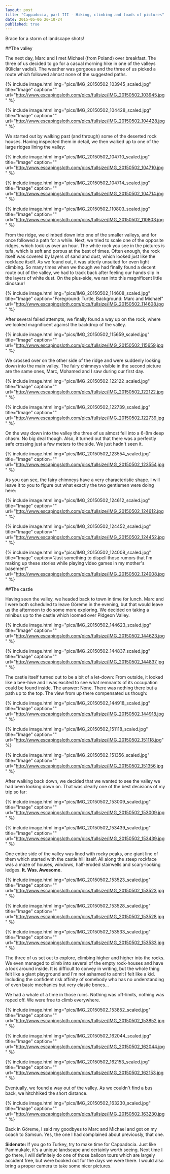 ```yaml
---
layout: post
title: "Cappadocia, part III - Hiking, climbing and loads of pictures"
date: 2015-05-06 20-10-24
published: true
---
```


Brace for a storm of landscape shots!

##The valley

The next day, Marc and I met Michael (from Poland) over breakfast. The three of us decided to go for a casual morning hike in one of the valleys (Kiliclar vadisi). The weather was gorgeous and the three of us picked a route which followed almost none of the suggested paths.

{% include image.html img="pics/IMG_20150502_103945_scaled.jpg" title="Image" caption="" url="http://www.escapingsloth.com/pics/fullsize/IMG_20150502_103945.jpg" %}

{% include image.html img="pics/IMG_20150502_104428_scaled.jpg" title="Image" caption="" url="http://www.escapingsloth.com/pics/fullsize/IMG_20150502_104428.jpg" %}

We started out by walking past (and through) some of the deserted rock houses. Having inspected them in detail, we then walked up to one of the large ridges lining the valley:

{% include image.html img="pics/IMG_20150502_104710_scaled.jpg" title="Image" caption="" url="http://www.escapingsloth.com/pics/fullsize/IMG_20150502_104710.jpg" %}


{% include image.html img="pics/IMG_20150502_104714_scaled.jpg" title="Image" caption="" url="http://www.escapingsloth.com/pics/fullsize/IMG_20150502_104714.jpg" %}


{% include image.html img="pics/IMG_20150502_110803_scaled.jpg" title="Image" caption="" url="http://www.escapingsloth.com/pics/fullsize/IMG_20150502_110803.jpg" %}

From the ridge, we climbed down into one of the smaller valleys, and for once followed a path for a while. Next, we tried to scale one of the opposite ridges, which took us over an hour. The white rock you see in the pictures is tufa, which is soft and porous at the best of times. Often enough, the rock itself was covered by layers of sand and dust, which looked just like the rockface itself. As we found out, it was utterly unsuited for even light climbing. So many times when we though we had finally found a decent route out of the valley, we had to track back after feeling our hands slip in the layers of white dust. On the plus-side, we ran into this magnificent little dinosaur!

{% include image.html img="pics/IMG_20150502_114608_scaled.jpg" title="Image" caption="Foreground: Turtle, Background: Marc and Michael" url="http://www.escapingsloth.com/pics/fullsize/IMG_20150502_114608.jpg" %}

After several failed attempts, we finally found a way up on the rock, where we looked magnificent against the backdrop of the valley.

{% include image.html img="pics/IMG_20150502_115659_scaled.jpg" title="Image" caption="" url="http://www.escapingsloth.com/pics/fullsize/IMG_20150502_115659.jpg" %}

We crossed over on the other side of the ridge and were suddenly looking down into the main valley. The fairy chimneys visible in the second picture are the same ones, Marc, Mohamed and I saw during our first day.

{% include image.html img="pics/IMG_20150502_122122_scaled.jpg" title="Image" caption="" url="http://www.escapingsloth.com/pics/fullsize/IMG_20150502_122122.jpg" %}


{% include image.html img="pics/IMG_20150502_122739_scaled.jpg" title="Image" caption="" url="http://www.escapingsloth.com/pics/fullsize/IMG_20150502_122739.jpg" %}

On the way down into the valley the three of us almost fell into a 6-8m deep chasm. No big deal though. Also, it turned out that there was a perfectly safe crossing just a few meters to the side. We just hadn't seen it.

{% include image.html img="pics/IMG_20150502_123554_scaled.jpg" title="Image" caption="" url="http://www.escapingsloth.com/pics/fullsize/IMG_20150502_123554.jpg" %}

As you can see, the fairy chimneys have a very characteristic shape. I will leave it to you to figure out what exactly the two gentlemen were doing here:

{% include image.html img="pics/IMG_20150502_124612_scaled.jpg" title="Image" caption="" url="http://www.escapingsloth.com/pics/fullsize/IMG_20150502_124612.jpg" %}


{% include image.html img="pics/IMG_20150502_124452_scaled.jpg" title="Image" caption="" url="http://www.escapingsloth.com/pics/fullsize/IMG_20150502_124452.jpg" %}


{% include image.html img="pics/IMG_20150502_124008_scaled.jpg" title="Image" caption="Just something to dispell those rumors that I'm making up these stories while playing video games in my mother's basement" url="http://www.escapingsloth.com/pics/fullsize/IMG_20150502_124008.jpg" %}



##The castle

Having seen the valley, we headed back to town in time for lunch. Marc and I were both scheduled to leave Göreme in the evening, but that would leave us the afternoon to do some more exploring. We decided on taking a minibus up to the castle which loomed over Pidgeon Valley.

{% include image.html img="pics/IMG_20150502_144623_scaled.jpg" title="Image" caption="" url="http://www.escapingsloth.com/pics/fullsize/IMG_20150502_144623.jpg" %}


{% include image.html img="pics/IMG_20150502_144837_scaled.jpg" title="Image" caption="" url="http://www.escapingsloth.com/pics/fullsize/IMG_20150502_144837.jpg" %}

The castle itself turned out to be a bit of a let-down: From outside, it looked like a bee-hive and I was excited to see what remnamts of its occupation could be found inside. The answer: None. There was nothing there but a path up to the top. The view from up there compensated us though:

{% include image.html img="pics/IMG_20150502_144918_scaled.jpg" title="Image" caption="" url="http://www.escapingsloth.com/pics/fullsize/IMG_20150502_144918.jpg" %}


{% include image.html img="pics/IMG_20150502_151118_scaled.jpg" title="Image" caption="" url="http://www.escapingsloth.com/pics/fullsize/IMG_20150502_151118.jpg" %}

{% include image.html img="pics/IMG_20150502_151356_scaled.jpg" title="Image" caption="" url="http://www.escapingsloth.com/pics/fullsize/IMG_20150502_151356.jpg" %}

After walking back down, we decided that we wanted to see the valley we had been looking down on. That was clearly one of the best decisions of my trip so far:

{% include image.html img="pics/IMG_20150502_153009_scaled.jpg" title="Image" caption="" url="http://www.escapingsloth.com/pics/fullsize/IMG_20150502_153009.jpg" %}

{% include image.html img="pics/IMG_20150502_153439_scaled.jpg" title="Image" caption="" url="http://www.escapingsloth.com/pics/fullsize/IMG_20150502_153439.jpg" %}

One entire side of the valley was lined with rocky peaks, one giant line of them which started with the castle hill itself. All along the steep rockface was a maze of houses, windows, half-eroded stairwells and scary-looking ledges. **It. Was. Awesome.**

{% include image.html img="pics/IMG_20150502_153523_scaled.jpg" title="Image" caption="" url="http://www.escapingsloth.com/pics/fullsize/IMG_20150502_153523.jpg" %}

{% include image.html img="pics/IMG_20150502_153528_scaled.jpg" title="Image" caption="" url="http://www.escapingsloth.com/pics/fullsize/IMG_20150502_153528.jpg" %}

{% include image.html img="pics/IMG_20150502_153533_scaled.jpg" title="Image" caption="" url="http://www.escapingsloth.com/pics/fullsize/IMG_20150502_153533.jpg" %}

The three of us set out to explore, climbing higher and higher into the rocks. We even managed to climb into several of the empty rock-houses and have a look around inside. It is difficult to convey in writing, but the whole thing felt like a giant playground and I'm not ashamed to admit I felt like a kid. Including the confident risk affinity of somebody who has no understanding of even basic mechanics but very elastic bones...

We had a whale of a time in those ruins. Nothing was off-limits, nothing was roped off. We were free to climb everywhere.

{% include image.html img="pics/IMG_20150502_153852_scaled.jpg" title="Image" caption="" url="http://www.escapingsloth.com/pics/fullsize/IMG_20150502_153852.jpg" %}

{% include image.html img="pics/IMG_20150502_162044_scaled.jpg" title="Image" caption="" url="http://www.escapingsloth.com/pics/fullsize/IMG_20150502_162044.jpg" %}

{% include image.html img="pics/IMG_20150502_162153_scaled.jpg" title="Image" caption="" url="http://www.escapingsloth.com/pics/fullsize/IMG_20150502_162153.jpg" %}

Eventually, we found a way out of the valley. As we couldn't find a bus back, we hitchhiked the short distance.

{% include image.html img="pics/IMG_20150502_163230_scaled.jpg" title="Image" caption="" url="http://www.escapingsloth.com/pics/fullsize/IMG_20150502_163230.jpg" %}

Back in Göreme, I said my goodbyes to Marc and Michael and got on my coach to Samsun. Yes, the one I had complained about previously, that one.

**Sidenote:** If you go to Turkey, try to make time for Cappadocia. Just like Pammukale, it's a unique landscape and certainly worth seeing. Next time I go there, I will definitely do one of those balloon tours which are largely accident free, but were booked out for the days we were there. I would also bring a proper camera to take some nicer pictures.








